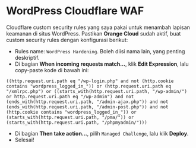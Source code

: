 # WordPress Cloudflare WAF
Cloudflare custom security rules yang saya pakai untuk menambah lapisan keamanan di situs WordPress.
Pastikan **Orange Cloud** sudah aktif, buat custom security rules dengan konfigurasi berikut:
* Rules name: ⁠`WordPress Hardening`. Boleh diisi nama lain, yang penting deskriptif.
* Di bagian **When incoming requests match…**, klik **Edit Expression**, lalu copy-paste kode di bawah ini:
~~~
((http.request.uri.path eq "/wp-login.php" and not (http.cookie contains "wordpress_logged_in_")) or (http.request.uri.path eq "/xmlrpc.php") or ((starts_with(http.request.uri.path, "/wp-admin/") or http.request.uri.path eq "/wp-admin") and not (ends_with(http.request.uri.path, "/admin-ajax.php")) and not (ends_with(http.request.uri.path, "/admin-post.php")) and not (http.cookie contains "wordpress_logged_in_")) or (starts_with(http.request.uri.path, "/pma/")) or (starts_with(http.request.uri.path, "/phpmyadmin/")))
~~~
* Di bagian **Then take action...**, pilih `⁠Managed Challenge`, lalu klik **Deploy**.
* Selesai!
